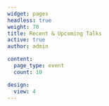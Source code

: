 ```yaml
---
widget: pages
headless: true
weight: 70
title: Recent & Upcoming Talks
active: true
author: admin

content:
  page_type: event
  count: 10

design:
  view: 4
---
```



